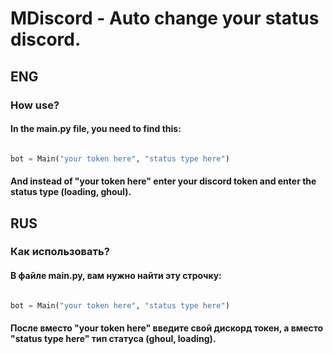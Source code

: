 # MDiscord - Auto change your status discord.
## ENG
### How use?
#### In the main.py file, you need to find this:
```python

bot = Main("your token here", "status type here")

```
#### And instead of "your token here" enter your discord token and enter the status type (loading, ghoul).

## RUS
### Как использовать?
#### В файле main.py, вам нужно найти эту строчку:
```python

bot = Main("your token here", "status type here")

```
#### После вместо "your token here" введите свой дискорд токен, а вместо "status type here" тип статуса (ghoul, loading).